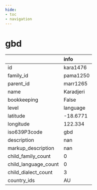 ```yaml
---
hide:
- toc
- navigation
---
```

# gbd
|                      | info      |
|:---------------------|:----------|
| id                   | kara1476  |
| family_id            | pama1250  |
| parent_id            | marr1265  |
| name                 | Karadjeri |
| bookkeeping          | False     |
| level                | language  |
| latitude             | -18.6771  |
| longitude            | 122.334   |
| iso639P3code         | gbd       |
| description          | nan       |
| markup_description   | nan       |
| child_family_count   | 0         |
| child_language_count | 0         |
| child_dialect_count  | 3         |
| country_ids          | AU        |